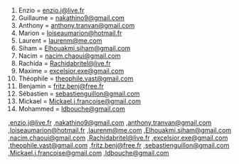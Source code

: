 1. Enzio = enzio.j@live.fr
2. Guillaume = nakathino9@gmail.com
3. Anthony = anthony.tranvan@gmail.com
4. Marion = loiseaumarion@hotmail.fr
5. Laurent = laurenm@me.com
6. Siham =  Elhouakmi.siham@gmail.com
7. Nacim = nacim.chaoui@gmail.com
8. Rachida = Rachidabritel@live.fr
9. Maxime = excelsior.exe@gmail.com
10. Théophile = theophile.vast@gmail.com
11. Benjamin = fritz.benj@free.fr
12. Sébastien = sebastienguillon@gmail.com
13. Mickael = Mickael.j.francoise@gmail.com
14. Mohammed = ldbouche@gmail.com

,enzio.j@live.fr
,nakathino9@gmail.com
,anthony.tranvan@gmail.com
,loiseaumarion@hotmail.fr
,laurenm@me.com
,Elhouakmi.siham@gmail.com
,nacim.chaoui@gmail.com
,Rachidabritel@live.fr
,excelsior.exe@gmail.com
,theophile.vast@gmail.com
,fritz.benj@free.fr
,sebastienguillon@gmail.com
,Mickael.j.francoise@gmail.com
,ldbouche@gmail.com
